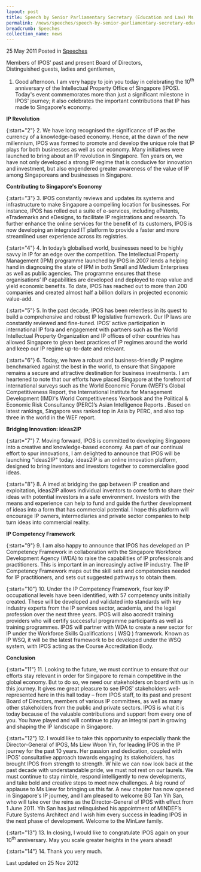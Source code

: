 ```yaml
---
layout: post
title: Speech by Senior Parliamentary Secretary (Education and Law) Ms Sim Ann at the 10th anniversary event of the Intellectual Property Office of Singapore
permalink: /news/speeches/speech-by-senior-parliamentary-secretary-education-and-law-ms-sim-ann-at-the-10th-anniversary
breadcrumb: Speeches
collection_name: news
---
```



25 May 2011 Posted in [Speeches](/news/speeches)

Members of IPOS’ past and present Board of Directors,  
Distinguished guests, ladies and gentlemen,  

1. Good afternoon. I am very happy to join you today in celebrating the 10<sup>th</sup> anniversary of the Intellectual Property Office of Singapore (IPOS). Today's event commemorates more than just a significant milestone in IPOS' journey; it also celebrates the important contributions that IP has made to Singapore's economy.


**IP Revolution**

{:start="2"}
2. We have long recognised the significance of IP as the currency of a knowledge-based economy. Hence, at the dawn of the new millennium, IPOS was formed to promote and develop the unique role that IP plays for both businesses as well as our economy. Many initiatives were launched to bring about an IP revolution in Singapore. Ten years on, we have not only developed a strong IP regime that is conducive for innovation and investment, but also engendered greater awareness of the value of IP among Singaporeans and businesses in Singapore.

**Contributing to Singapore's Economy**

{:start="3"}
3. IPOS constantly reviews and updates its systems and infrastructure to make Singapore a compelling location for businesses. For instance, IPOS has rolled out a suite of e-services, including ePatents, eTrademarks and eDesigns, to facilitate IP registrations and research. To further enhance the online services for the benefit of its customers, IPOS is now developing an integrated IT platform to provide a faster and more streamlined user experience across its registries.

{:start="4"}
4. In today’s globalised world, businesses need to be highly savvy in IP for an edge over the competition. The Intellectual Property Management (IPM) programme launched by IPOS in 2007 lends a helping hand in diagnosing the state of IPM in both Small and Medium Enterprises as well as public agencies. The programme ensures that these organisations’ IP capabilities are developed and deployed to reap value and yield economic benefits. To date, IPOS has reached out to more than 200 companies and created almost half a billion dollars in projected economic value-add.

{:start="5"}
5. In the past decade, IPOS has been relentless in its quest to build a comprehensive and robust IP legislative framework. Our IP laws are constantly reviewed and fine-tuned. IPOS’ active participation in international IP fora and engagement with partners such as the World Intellectual Property Organization and IP offices of other countries has allowed Singapore to glean best practices of IP regimes around the world and keep our IP regime up-to-date and relevant.

{:start="6"}
6. Today, we have a robust and business-friendly IP regime benchmarked against the best in the world, to ensure that Singapore remains a secure and attractive destination for business investments. I am heartened to note that our efforts have placed Singapore at the forefront of international surveys such as the World Economic Forum (WEF)'s Global Competitiveness Report, the International Institute for Management Development (IMD)'s World Competitiveness Yearbook and the Political & Economic Risk Consultancy (PERC)’s Asian Intelligence Reports . Based on latest rankings, Singapore was ranked top in Asia by PERC, and also top three in the world in the WEF report.  



**Bridging Innovation: ideas2IP** 

{:start="7"}
7. Moving forward, IPOS is committed to developing Singapore into a creative and knowledge-based economy.  As part of our continual effort to spur innovations, I am delighted to announce that IPOS will be launching "ideas2IP" today. ideas2IP is an online innovation platform, designed to bring inventors and investors together to commercialise good ideas. 

{:start="8"}
8. A imed at bridging the gap between IP creation and exploitation, ideas2IP allows individual inventors to come forth to share their ideas with potential investors in a safe environment. Investors with the means and experience can help to fund and guide the further development of ideas into a form that has commercial potential. I hope this platform will encourage IP owners, intermediaries and private sector companies to help turn ideas into commercial reality.

**IP Competency Framework**

{:start="9"}
9. I am also happy to announce that IPOS has developed an IP Competency Framework in collaboration with the Singapore Workforce Development Agency (WDA) to raise the capabilities of IP professionals and practitioners. This is important in an increasingly active IP industry. The IP Competency Framework maps out the skill sets and competencies needed for IP practitioners, and sets out suggested pathways to obtain them.

{:start="10"}
10. Under the IP Competency Framework, four key IP occupational levels have been identified, with 57 competency units initially created. These will be developed and validated into standards with key industry experts from the IP services sector, academia, and the legal profession over the next three years. IPOS will also accredit training providers who will certify successful programme participants as well as training programmes. IPOS will partner with WDA to create a new sector for IP under the Workforce Skills Qualifications ( WSQ ) framework. Known as IP WSQ, it will be the latest framework to be developed under the WSQ system, with IPOS acting as the Course Accreditation Body. 

**Conclusion**

{:start="11"}
11. Looking to the future, we must continue to ensure that our efforts stay relevant in order for Singapore to remain competitive in the global economy. But to do so, we need our stakeholders on board with us in this journey.  It gives me great pleasure to see IPOS' stakeholders well-represented here in this hall today – from IPOS staff, to its past and present Board of Directors, members of various IP committees, as well as many other stakeholders from the public and private sectors. IPOS is what it is today because of the valuable contributions and support from every one of you. You have played and will continue to play an integral part in growing and shaping the IP landscape in Singapore.

{:start="12"}
12. I would like to take this opportunity to especially thank the Director-General of IPOS, Ms Liew Woon Yin, for leading IPOS in the IP journey for the past 10 years. Her passion and dedication, coupled with IPOS' consultative approach towards engaging its stakeholders, has brought IPOS from strength to strength.  W hile we can now look back at the past decade with understandable pride, we must not rest on our laurels. We must continue to stay nimble, respond intelligently to new developments, and take bold and creative steps to meet new challenges. A big round of applause to Ms Liew for bringing us this far.  A new chapter has now opened in Singapore's IP journey, and I am pleased to welcome BG Tan Yih San, who will take over the reins as the Director-General of IPOS with effect from 1 June 2011.  Yih San has just relinquished his appointment of MINDEF’s Future Systems Architect and I wish him every success in leading IPOS in the next phase of development. Welcome to the MinLaw family.

{:start="13"}
13. In closing, I would like to congratulate IPOS again on your 10<sup>th</sup> anniversary. May you scale greater heights in the years ahead!

{:start="14"}
14. Thank you very much.



<p class="right-side-updated">Last updated on 25 Nov 2012</p> 
